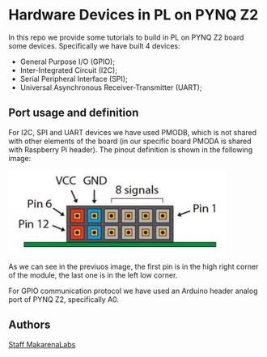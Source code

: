 # Hardware Devices in PL on PYNQ Z2

In this repo we provide some tutorials to build in PL on PYNQ Z2 board some devices. Specifically we have built 4 devices:
 - General Purpose I/O (GPIO);
 - Inter-Integrated Circuit (I2C);
 - Serial Peripheral Interface (SPI);
 - Universal Asynchronous Receiver-Transmitter (UART);

## Port usage and definition

For I2C, SPI and UART devices we have used PMODB, which is not shared with other elements of the board (in our specific board PMODA is shared with Raspberry Pi header). The pinout definition is shown in the following image:

![PMODB pins](pmodb.png)

As we can see in the previuos image, the first pin is in the high right corner of the module, the last one is in the left low corner.

For GPIO communication protocol we have used an Arduino header analog port of PYNQ Z2, specifically A0.

## Authors
[Staff MakarenaLabs](mailto:staff@makarenalabs.com)
